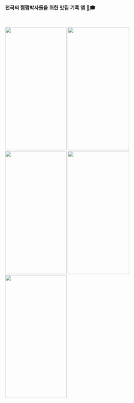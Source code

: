 ### 전국의 쩝쩝박사들을 위한 맛집 기록 앱 🐷🎓
<br/> 

<image src="https://user-images.githubusercontent.com/96823668/198212066-4f3cbfc4-6ffe-4fa5-b779-ad8aec738f37.png" width="200" height="400"> <image src="https://user-images.githubusercontent.com/96823668/198209667-26702db4-674b-448e-a782-1a5dc02da088.png" width="200" height="400">   <image src="https://user-images.githubusercontent.com/96823668/198210120-6b410beb-0b26-4519-9d5f-bba6bb135089.png" width="200" height="400">  <image src="https://user-images.githubusercontent.com/96823668/198210525-288069bd-1862-4135-8415-14ed4abdb5de.png" width="200" height="400">  <image src="https://user-images.githubusercontent.com/96823668/198210813-10e6c372-739d-419b-bfd7-0ec03a10a906.png" width="200" height="400">
